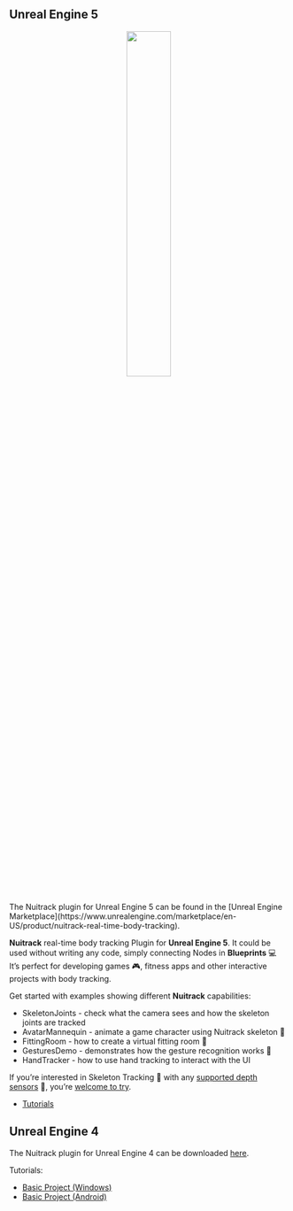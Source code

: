 ## Unreal Engine 5
<p align="center"><a href="https://nuitrack.com/"><img src="/doc/img/unreal/UE5Overview.gif" width="40%" /></a></p>  
The Nuitrack plugin for Unreal Engine 5 can be found in the [Unreal Engine Marketplace](https://www.unrealengine.com/marketplace/en-US/product/nuitrack-real-time-body-tracking).  
  
**Nuitrack** real-time body tracking Plugin for **Unreal Engine 5**. It could be used without writing any code, simply connecting Nodes in **Blueprints** :computer:  
It’s perfect for developing games :video_game:, fitness apps and other interactive projects with body tracking.  
  
Get started with examples showing different **Nuitrack** capabilities:  
  
- SkeletonJoints - check what the camera sees and how the skeleton joints are tracked
- AvatarMannequin - animate a game character using Nuitrack skeleton :man_dancing:
- FittingRoom - how to create a virtual fitting room :dancer:
- GesturesDemo - demonstrates how the gesture recognition works :wave:
- HandTracker - how to use hand tracking to interact with the UI
  
If you’re interested in Skeleton Tracking :man_dancing: with any [supported depth sensors](https://nuitrack.notion.site/87e45f2fb76c4456973f826dc1583ebc?v=c5bce550492145f4b4c7335f24f819fd) :movie_camera:, you’re [welcome to try](https://www.unrealengine.com/marketplace/en-US/product/nuitrack-real-time-body-tracking).  
- [Tutorials](https://www.youtube.com/watch?v=9mwRT6WtS0w&list=PLc9vKgwNtKxUXB8DAwWxBLYBb295RUtqC)  
  
## Unreal Engine 4 
The Nuitrack plugin for Unreal Engine 4 can be downloaded [here](/UnrealEngine/NuitrackPluginForUE4).

Tutorials:  
* [Basic Project (Windows)](/doc/Unreal_Engine_Windows_Tutorial.md)
* [Basic Project (Android)](/doc/Unreal_Engine_Android_Tutorial.md) 
